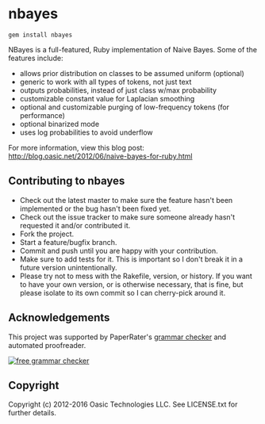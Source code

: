 # nbayes

```
gem install nbayes
```

NBayes is a full-featured, Ruby implementation of Naive Bayes.  Some of the features include:

* allows prior distribution on classes to be assumed uniform (optional)
* generic to work with all types of tokens, not just text
* outputs probabilities, instead of just class w/max probability
* customizable constant value for Laplacian smoothing
* optional and customizable purging of low-frequency tokens (for performance)
* optional binarized mode
* uses log probabilities to avoid underflow

For more information, view this blog post: http://blog.oasic.net/2012/06/naive-bayes-for-ruby.html

## Contributing to nbayes
 
* Check out the latest master to make sure the feature hasn't been implemented or the bug hasn't been fixed yet.
* Check out the issue tracker to make sure someone already hasn't requested it and/or contributed it.
* Fork the project.
* Start a feature/bugfix branch.
* Commit and push until you are happy with your contribution.
* Make sure to add tests for it. This is important so I don't break it in a future version unintentionally.
* Please try not to mess with the Rakefile, version, or history. If you want to have your own version, or is otherwise necessary, that is fine, but please isolate to its own commit so I can cherry-pick around it.

## Acknowledgements

This project was supported by PaperRater's [grammar checker](http://www.PaperRater.com/) and automated proofreader. 

[![free grammar checker](http://www.PaperRater.com/images/paper-rater-logo_303x58.jpg)](http://www.PaperRater.com/)

## Copyright

Copyright (c) 2012-2016 Oasic Technologies LLC. See LICENSE.txt for further details.

